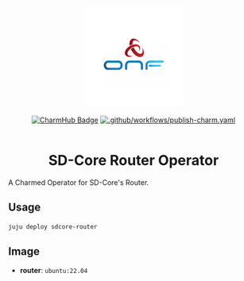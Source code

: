 <div align="center">
  <img src="./icon.svg" alt="ONF Icon" width="200" height="200">
</div>
<br/>
<div align="center">
  <a href="https://charmhub.io/sdcore-router"><img src="https://charmhub.io/sdcore-router/badge.svg" alt="CharmHub Badge"></a>
  <a href="https://github.com/canonical/sdcore-router-operator/actions/workflows/publish-charm.yaml">
    <img src="https://github.com/canonical/sdcore-router-operator/actions/workflows/publish-charm.yaml/badge.svg?branch=main" alt=".github/workflows/publish-charm.yaml">
  </a>
  <br/>
  <br/>
  <h1>SD-Core Router Operator</h1>
</div>

A Charmed Operator for SD-Core's Router. 

## Usage

```bash
juju deploy sdcore-router
```

## Image

- **router**: `ubuntu:22.04`
